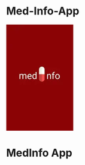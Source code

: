 # Med-Info-App

![Drug info](https://github.com/danielntow/Med-Info-App/blob/main/images.jpeg?raw=true)

# MedInfo App
